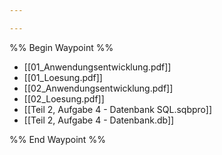 ```yaml
---

---
```

%% Begin Waypoint %%
- [[01_Anwendungsentwicklung.pdf]]
- [[01_Loesung.pdf]]
- [[02_Anwendungsentwicklung.pdf]]
- [[02_Loesung.pdf]]
- [[Teil 2, Aufgabe 4 - Datenbank SQL.sqbpro]]
- [[Teil 2, Aufgabe 4 - Datenbank.db]]

%% End Waypoint %%